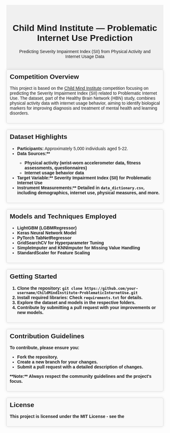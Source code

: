 <!DOCTYPE html>
<html lang="en">
<head>
<meta charset="UTF-8">
<meta name="viewport" content="width=device-width, initial-scale=1.0">
<title>Child Mind Institute — Problematic Internet Use Prediction</title>
<style>
  body {
    font-family: Arial, sans-serif;
    margin: 20px;
  }
  .header {
    background-color: #f0f0f0;
    padding: 20px;
    text-align: center;
  }
  .section {
    margin-bottom: 20px;
    padding: 10px;
    background-color: #f9f9f9;
    border: 1px solid #ddd;
    border-radius: 5px;
    box-shadow: 0 0 10px rgba(0,0,0,0.1);
  }
  .section h2 {
    margin-top: 0;
  }
  .links {
    list-style: none;
    padding: 0;
    display: inline-block;
  }
  .links li {
    display: inline;
    margin-right: 20px;
  }
  .links a {
    text-decoration: none;
    color: #337ab7;
  }
  .links a:hover {
    text-decoration: underline;
  }
</style>
</head>
<body>

<div class="header">
  <h1>Child Mind Institute — Problematic Internet Use Prediction</h1>
  <p>Predicting Severity Impairment Index (SII) from Physical Activity and Internet Usage Data</p>
</div>

<div class="section">
  <h2>Competition Overview</h2>
  <p>This project is based on the <a href="https://www.childmind.org/">Child Mind Institute</a> competition focusing on predicting the Severity Impairment Index (SII) related to Problematic Internet Use. The dataset, part of the Healthy Brain Network (HBN) study, combines physical activity data with internet usage behavior, aiming to identify biological markers for improving diagnosis and treatment of mental health and learning disorders.</p>
</div>

<div class="section">
  <h2>Dataset Highlights</h2>
  <ul>
    <li><strong>Participants:</strong> Approximately 5,000 individuals aged 5-22.</li>
    <li><strong>Data Sources:**
      <ul>
        <li>Physical activity (wrist-worn accelerometer data, fitness assessments, questionnaires)</li>
        <li>Internet usage behavior data</li>
      </ul>
    </li>
    <li><strong>Target Variable:** Severity Impairment Index (SII) for Problematic Internet Use</li>
    <li><strong>Instrument Measurements:** Detailed in <code>data_dictionary.csv</code>, including demographics, internet use, physical measures, and more.</li>
  </ul>
</div>

<div class="section">
  <h2>Models and Techniques Employed</h2>
  <ul>
    <li>LightGBM (LGBMRegressor)</li>
    <li>Keras Neural Network Model</li>
    <li>PyTorch TabNetRegressor</li>
    <li>GridSearchCV for Hyperparameter Tuning</li>
    <li>SimpleImputer and KNNImputer for Missing Value Handling</li>
    <li>StandardScaler for Feature Scaling</li>
  </ul>
</div>

<div class="section">
  <h2>Getting Started</h2>
  <ol>
    <li>Clone the repository: <code>git clone https://github.com/your-username/ChildMindInstitute-ProblematicInternetUse.git</code></li>
    <li>Install required libraries: Check <code>requirements.txt</code> for details.</li>
    <li>Explore the dataset and models in the respective folders.</li>
    <li>Contribute by submitting a pull request with your improvements or new models.</li>
  </ol>
</div>

<div class="section">
  <h2>Contribution Guidelines</h2>
  <p>To contribute, please ensure you:</p>
  <ul>
    <li>Fork the repository.</li>
    <li>Create a new branch for your changes.</li>
    <li>Submit a pull request with a detailed description of changes.</li>
  </ul>
  <p>**Note:** Always respect the community guidelines and the project's focus.</p>
</div>

<div class="section">
  <h2>License</h2>
  <p>This project is licensed under the MIT License - see the <a href="LICENSE
